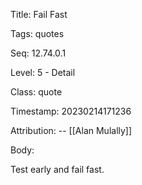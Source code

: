 Title:  Fail Fast

Tags:   quotes

Seq:    12.74.0.1

Level:  5 - Detail

Class:  quote

Timestamp: 20230214171236

Attribution: -- [[Alan Mulally]]

Body:

Test early and fail fast. 


